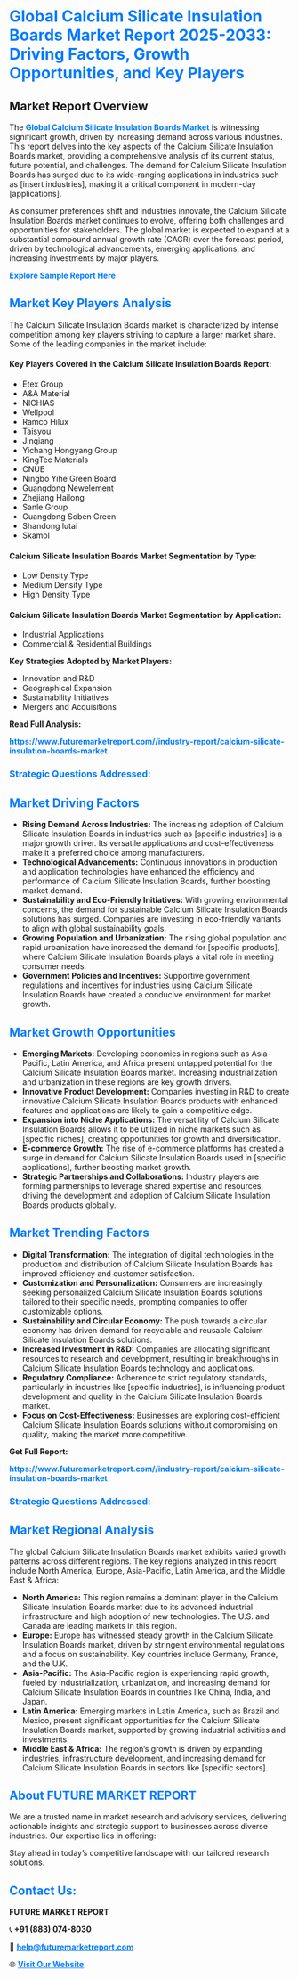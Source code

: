 <h1 style="color: #007BFF;">Global Calcium Silicate Insulation Boards Market Report 2025-2033: Driving Factors, Growth Opportunities, and Key Players</h1>

<section id="overview">
<h2>Market Report Overview</h2>
<p>The <a href="https://www.futuremarketreport.com//industry-report/calcium-silicate-insulation-boards-market" style="color: #007BFF; text-decoration: none;"><strong>Global Calcium Silicate Insulation Boards Market</strong></a> is witnessing significant growth, driven by increasing demand across various industries. This report delves into the key aspects of the Calcium Silicate Insulation Boards market, providing a comprehensive analysis of its current status, future potential, and challenges. The demand for Calcium Silicate Insulation Boards has surged due to its wide-ranging applications in industries such as [insert industries], making it a critical component in modern-day [applications].</p>
<p>As consumer preferences shift and industries innovate, the Calcium Silicate Insulation Boards market continues to evolve, offering both challenges and opportunities for stakeholders. The global market is expected to expand at a substantial compound annual growth rate (CAGR) over the forecast period, driven by technological advancements, emerging applications, and increasing investments by major players.</p>
</section>

<section id="overview">
<p><a href="https://www.futuremarketreport.com//request-sample/reportId=58970" style="color: #007BFF; text-decoration: none;"><strong>Explore Sample Report Here</strong></a></p>
</section>

<section id="key-players">
<h2 style="color: #007BFF;">Market Key Players Analysis</h2>
<p>The Calcium Silicate Insulation Boards market is characterized by intense competition among key players striving to capture a larger market share. Some of the leading companies in the market include:</p>
<h4>Key Players Covered in the Calcium Silicate Insulation Boards Report:</h4>
<ul><li>Etex Group</li><li>A&amp;A Material</li><li>NICHIAS</li><li>Wellpool</li><li>Ramco Hilux</li><li>Taisyou</li><li>Jinqiang</li><li>Yichang Hongyang Group</li><li>KingTec Materials</li><li>CNUE</li><li>Ningbo Yihe Green Board</li><li>Guangdong Newelement</li><li>Zhejiang Hailong</li><li>Sanle Group</li><li>Guangdong Soben Green</li><li>Shandong lutai</li><li>Skamol</li></ul>
<h4>Calcium Silicate Insulation Boards Market Segmentation by Type:</h4>
<ul><li>Low Density Type</li><li>Medium Density Type</li><li>High Density Type</li></ul>

<h4>Calcium Silicate Insulation Boards Market Segmentation by Application:</h4>
<ul><li>Industrial Applications</li><li>Commercial &amp; Residential Buildings</li></ul>
<p><strong>Key Strategies Adopted by Market Players:</strong></p>
<ul>
<li>Innovation and R&D</li>
<li>Geographical Expansion</li>
<li>Sustainability Initiatives</li>
<li>Mergers and Acquisitions</li>
</ul>
</section>

<section>
<p><strong>Read Full Analysis: </strong></p><a href="https://www.futuremarketreport.com//industry-report/calcium-silicate-insulation-boards-market" style="color: #007BFF; text-decoration: none;"><strong>https://www.futuremarketreport.com//industry-report/calcium-silicate-insulation-boards-market</strong></a>
<h3 style="color: #007BFF;">Strategic Questions Addressed:</h3>
</section>

<section id="driving-factors">
<h2 style="color: #007BFF;">Market Driving Factors</h2>
<ul>
<li><strong>Rising Demand Across Industries:</strong> The increasing adoption of Calcium Silicate Insulation Boards in industries such as [specific industries] is a major growth driver. Its versatile applications and cost-effectiveness make it a preferred choice among manufacturers.</li>
<li><strong>Technological Advancements:</strong> Continuous innovations in production and application technologies have enhanced the efficiency and performance of Calcium Silicate Insulation Boards, further boosting market demand.</li>
<li><strong>Sustainability and Eco-Friendly Initiatives:</strong> With growing environmental concerns, the demand for sustainable Calcium Silicate Insulation Boards solutions has surged. Companies are investing in eco-friendly variants to align with global sustainability goals.</li>
<li><strong>Growing Population and Urbanization:</strong> The rising global population and rapid urbanization have increased the demand for [specific products], where Calcium Silicate Insulation Boards plays a vital role in meeting consumer needs.</li>
<li><strong>Government Policies and Incentives:</strong> Supportive government regulations and incentives for industries using Calcium Silicate Insulation Boards have created a conducive environment for market growth.</li>
</ul>
</section>

<section id="growth-opportunities">
<h2 style="color: #007BFF;">Market Growth Opportunities</h2>
<ul>
<li><strong>Emerging Markets:</strong> Developing economies in regions such as Asia-Pacific, Latin America, and Africa present untapped potential for the Calcium Silicate Insulation Boards market. Increasing industrialization and urbanization in these regions are key growth drivers.</li>
<li><strong>Innovative Product Development:</strong> Companies investing in R&D to create innovative Calcium Silicate Insulation Boards products with enhanced features and applications are likely to gain a competitive edge.</li>
<li><strong>Expansion into Niche Applications:</strong> The versatility of Calcium Silicate Insulation Boards allows it to be utilized in niche markets such as [specific niches], creating opportunities for growth and diversification.</li>
<li><strong>E-commerce Growth:</strong> The rise of e-commerce platforms has created a surge in demand for Calcium Silicate Insulation Boards used in [specific applications], further boosting market growth.</li>
<li><strong>Strategic Partnerships and Collaborations:</strong> Industry players are forming partnerships to leverage shared expertise and resources, driving the development and adoption of Calcium Silicate Insulation Boards products globally.</li>
</ul>
</section>

<section id="trending-factors">
<h2 style="color: #007BFF;">Market Trending Factors</h2>
<ul>
<li><strong>Digital Transformation:</strong> The integration of digital technologies in the production and distribution of Calcium Silicate Insulation Boards has improved efficiency and customer satisfaction.</li>
<li><strong>Customization and Personalization:</strong> Consumers are increasingly seeking personalized Calcium Silicate Insulation Boards solutions tailored to their specific needs, prompting companies to offer customizable options.</li>
<li><strong>Sustainability and Circular Economy:</strong> The push towards a circular economy has driven demand for recyclable and reusable Calcium Silicate Insulation Boards solutions.</li>
<li><strong>Increased Investment in R&D:</strong> Companies are allocating significant resources to research and development, resulting in breakthroughs in Calcium Silicate Insulation Boards technology and applications.</li>
<li><strong>Regulatory Compliance:</strong> Adherence to strict regulatory standards, particularly in industries like [specific industries], is influencing product development and quality in the Calcium Silicate Insulation Boards market.</li>
<li><strong>Focus on Cost-Effectiveness:</strong> Businesses are exploring cost-efficient Calcium Silicate Insulation Boards solutions without compromising on quality, making the market more competitive.</li>
</ul>
</section>

<section>
<p><strong>Get Full Report: </strong></p><a href="https://www.futuremarketreport.com//industry-report/calcium-silicate-insulation-boards-market" style="color: #007BFF; text-decoration: none;"><strong>https://www.futuremarketreport.com//industry-report/calcium-silicate-insulation-boards-market</strong></a>
<h3 style="color: #007BFF;">Strategic Questions Addressed:</h3>
</section>


<section id="regional-analysis">
<h2 style="color: #007BFF;">Market Regional Analysis</h2>
<p>The global Calcium Silicate Insulation Boards market exhibits varied growth patterns across different regions. The key regions analyzed in this report include North America, Europe, Asia-Pacific, Latin America, and the Middle East & Africa:</p>
<ul>
<li><strong>North America:</strong> This region remains a dominant player in the Calcium Silicate Insulation Boards market due to its advanced industrial infrastructure and high adoption of new technologies. The U.S. and Canada are leading markets in this region.</li>
<li><strong>Europe:</strong> Europe has witnessed steady growth in the Calcium Silicate Insulation Boards market, driven by stringent environmental regulations and a focus on sustainability. Key countries include Germany, France, and the U.K.</li>
<li><strong>Asia-Pacific:</strong> The Asia-Pacific region is experiencing rapid growth, fueled by industrialization, urbanization, and increasing demand for Calcium Silicate Insulation Boards in countries like China, India, and Japan.</li>
<li><strong>Latin America:</strong> Emerging markets in Latin America, such as Brazil and Mexico, present significant opportunities for the Calcium Silicate Insulation Boards market, supported by growing industrial activities and investments.</li>
<li><strong>Middle East & Africa:</strong> The region’s growth is driven by expanding industries, infrastructure development, and increasing demand for Calcium Silicate Insulation Boards in sectors like [specific sectors].</li>
</ul>
</section>

<footer>
<h2 style="color: #007BFF;">About FUTURE MARKET REPORT</h2>
<p>We are a trusted name in market research and advisory services, delivering actionable insights and strategic support to businesses across diverse industries. Our expertise lies in offering:</p>

<p>Stay ahead in today’s competitive landscape with our tailored research solutions.</p>

<h2 style="color: #007BFF;">Contact Us:</h2>
<p><strong>FUTURE MARKET REPORT</strong></p>
<p>📞 <strong>+91 (883) 074-8030</strong></p>
<p>📧 <strong><a href="mailto:help@futuremarketreport.com" style="color: #007BFF;">help@futuremarketreport.com</a></strong></p>
<p>🌐 <strong><a href="https://www.futuremarketreport.com/" style="color: #007BFF;">Visit Our Website</a></strong></p>
</footer>